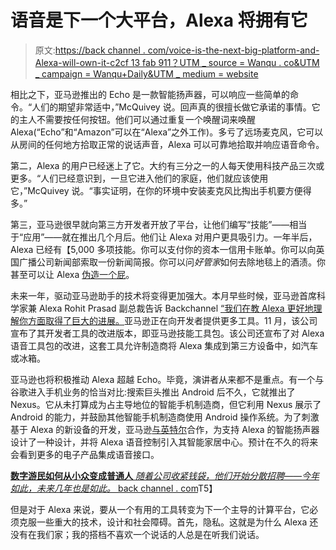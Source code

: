 # 语音是下一个大平台，Alexa 将拥有它

> 原文:[https://back channel . com/voice-is-the-next-big-platform-and-Alexa-will-own-it-c2cf 13 fab 911？UTM _ source = Wanqu . co&UTM _ campaign = Wanqu+Daily&UTM _ medium = website](https://backchannel.com/voice-is-the-next-big-platform-and-alexa-will-own-it-c2cf13fab911?utm_source=wanqu.co&utm_campaign=Wanqu+Daily&utm_medium=website)

相比之下，亚马逊推出的 Echo 是一款智能扬声器，可以响应一些简单的命令。“人们的期望非常适中，”McQuivey 说。回声真的很擅长做它承诺的事情。它的主人不需要按任何按钮。他们可以通过重复一个唤醒词来唤醒 Alexa(“Echo”和“Amazon”可以在“Alexa”之外工作)。多亏了远场麦克风，它可以从房间的任何地方拾取正常的说话声音，Alexa 可以可靠地拾取并响应语音命令。

第二，Alexa 的用户已经迷上了它。大约有三分之一的人每天使用科技产品三次或更多。“人们已经意识到，一旦它进入他们的家庭，他们就应该使用它，”McQuivey 说。“事实证明，在你的环境中安装麦克风比掏出手机要方便得多。”

第三，亚马逊很早就向第三方开发者开放了平台，让他们编写“技能”——相当于“应用”——就在推出几个月后。他们让 Alexa 对用户更具吸引力。一年半后，Alexa 已经有【5,000 多项技能。你可以支付你的资本一信用卡账单。你可以向英国广播公司新闻部索取一份新闻简报。你可以问*好管家*如何去除地毯上的酒渍。你甚至可以让 Alexa [伪造一个屁](https://www.alexaskillstore.com/Fart-Sound-Jokes/38091)。

未来一年，驱动亚马逊助手的技术将变得更加强大。本月早些时候，亚马逊首席科学家兼 Alexa Rohit Prasad 副总裁告诉 Backchannel [“我们在教 Alexa 更好地理解你方面取得了巨大的进展。](https://backchannel.com/alexa-tell-me-where-youre-going-next-739c53ff10b3#.gqd63rtgc)亚马逊正在向开发者提供更多工具。11 月，该公司宣布了其开发者工具的改进版本，即亚马逊技能工具包。该公司还宣布了对 Alexa 语音工具包的改进，这套工具允许制造商将 Alexa 集成到第三方设备中，如汽车或冰箱。

亚马逊也将积极推动 Alexa 超越 Echo。毕竟，演讲者从来都不是重点。有一个与谷歌进入手机业务的恰当对比:搜索巨头推出 Android 后不久，它就推出了 Nexus。它从未打算成为占主导地位的智能手机制造商，但它利用 Nexus 展示了 Android 的能力，并鼓励其他智能手机制造商使用 Android 操作系统。为了刺激基于 Alexa 的新设备的开发，亚马逊[与英特尔](http://www.theverge.com/circuitbreaker/2016/12/2/13821574/intel-amazon-alexa-reference-diy-speaker-design)合作，为支持 Alexa 的智能扬声器设计了一种设计，并将 Alexa 语音控制引入其智能家居中心。预计在不久的将来会看到更多的电子产品集成语音接口。

[**数字游民如何从小众变成普通人**
*随着公司收紧钱袋，他们开始分散招聘——今年如此，未来几年也是如此。* back channel . com](https://backchannel.com/in-2017-your-coworkers-will-live-everywhere-ae14979b5255)T5】

但是对于 Alexa 来说，要从一个有用的工具转变为下一个主导的计算平台，它必须克服一些重大的技术，设计和社会障碍。首先，隐私。这就是为什么 Alexa 还没有在我们家；我的搭档不喜欢一个说话的人总是在听我们说话。